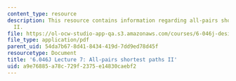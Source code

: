 ```yaml
---
content_type: resource
description: This resource contains information regarding all-pairs shortest paths
  II.
file: https://ol-ocw-studio-app-qa.s3.amazonaws.com/courses/6-046j-design-and-analysis-of-algorithms-spring-2012/a9e76885a78c729f2375e14830caebf2_MIT6_046JS12_lec07.pdf
file_type: application/pdf
parent_uid: 54da7b67-8d41-8434-419d-7dd9ed78d45f
resourcetype: Document
title: '6.046J Lecture 7: All-pairs shortest paths II'
uid: a9e76885-a78c-729f-2375-e14830caebf2
---
```


